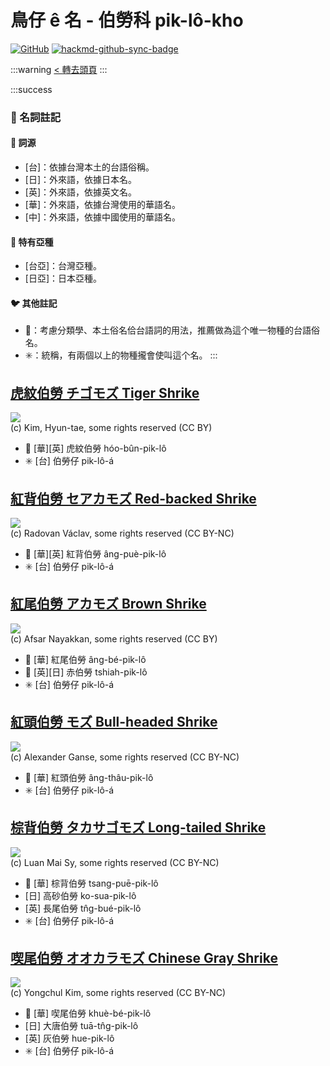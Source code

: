 # 鳥仔 ê 名 - 伯勞科 pik-lô-kho

[![GitHub](https://img.shields.io/badge/GitHub-black?logo=github)](https://github.com/siansiansu/tsiau-a-e-mia)
[![hackmd-github-sync-badge](https://hackmd.io/Ng1e2hQRRoGyO4Gcg5Phxg/badge)](https://hackmd.io/Ng1e2hQRRoGyO4Gcg5Phxg)

:::warning
[< 轉去頭頁](https://hackmd.io/@siansiansu/Hy4VzNvha)
:::

:::success
### 📖 名詞註記

#### 📎 詞源

- [台]：依據台灣本土的台語俗稱。
- [日]：外來語，依據日本名。
- [英]：外來語，依據英文名。
- [華]：外來語，依據台灣使用的華語名。
- [中]：外來語，依據中國使用的華語名。

#### 🎏 特有亞種

- [台亞]：台灣亞種。
- [日亞]：日本亞種。

#### 🐦 其他註記

- 🎯：考慮分類學、本土俗名佮台語詞的用法，推薦做為這个唯一物種的台語俗名。
- ✳️：統稱，有兩個以上的物種攏會使叫這个名。
:::

## [虎紋伯勞 チゴモズ Tiger Shrike](https://ebird.org/species/tigshr1)

![](https://inaturalist-open-data.s3.amazonaws.com/photos/2741359/medium.jpg)
<br/>
(c) Kim, Hyun-tae, some rights reserved (CC BY)
 
- 🎯 [華][英] 虎紋伯勞 hóo-bûn-pik-lô
- ✳️ [台] 伯勞仔 pik-lô-á

## [紅背伯勞 セアカモズ Red-backed Shrike](https://ebird.org/species/rebshr1)

![](https://inaturalist-open-data.s3.amazonaws.com/photos/13160268/medium.jpg)
<br/>
(c) Radovan Václav, some rights reserved (CC BY-NC)

- 🎯 [華][英] 紅背伯勞 âng-puè-pik-lô
- ✳️ [台] 伯勞仔 pik-lô-á

## [紅尾伯勞 アカモズ Brown Shrike](https://ebird.org/species/brnshr)

![](https://inaturalist-open-data.s3.amazonaws.com/photos/209577632/medium.jpeg)
<br/>
(c) Afsar Nayakkan, some rights reserved (CC BY)

- 🎯 [華] 紅尾伯勞 âng-bé-pik-lô
- 🎯 [英][日] 赤伯勞 tshiah-pik-lô
- ✳️ [台] 伯勞仔 pik-lô-á

## [紅頭伯勞 モズ Bull-headed Shrike](https://ebird.org/species/buhshr1)

![](https://inaturalist-open-data.s3.amazonaws.com/photos/12428902/medium.jpg)
<br/>
(c) Alexander Ganse, some rights reserved (CC BY-NC)

- 🎯 [華] 紅頭伯勞 âng-thâu-pik-lô
- ✳️ [台] 伯勞仔 pik-lô-á

## [棕背伯勞 タカサゴモズ Long-tailed Shrike](https://ebird.org/species/lotshr1)

![](https://inaturalist-open-data.s3.amazonaws.com/photos/60942640/medium.jpg)
<br/>
(c) Luan Mai Sy, some rights reserved (CC BY-NC)
 
- 🎯 [華] 棕背伯勞 tsang-puē-pik-lô
- [日] 高砂伯勞 ko-sua-pik-lô
- [英] 長尾伯勞 tn̂g-bué-pik-lô
- ✳️ [台] 伯勞仔 pik-lô-á

## [喫尾伯勞 オオカラモズ Chinese Gray Shrike](https://ebird.org/species/chgshr1)

![](https://inaturalist-open-data.s3.amazonaws.com/photos/27959717/medium.jpeg)
<br/>
(c) Yongchul Kim, some rights reserved (CC BY-NC)

- 🎯 [華] 喫尾伯勞 khuè-bé-pik-lô
- [日] 大唐伯勞 tuā-tn̂g-pik-lô
- [英] 灰伯勞 hue-pik-lô
- ✳️ [台] 伯勞仔 pik-lô-á
